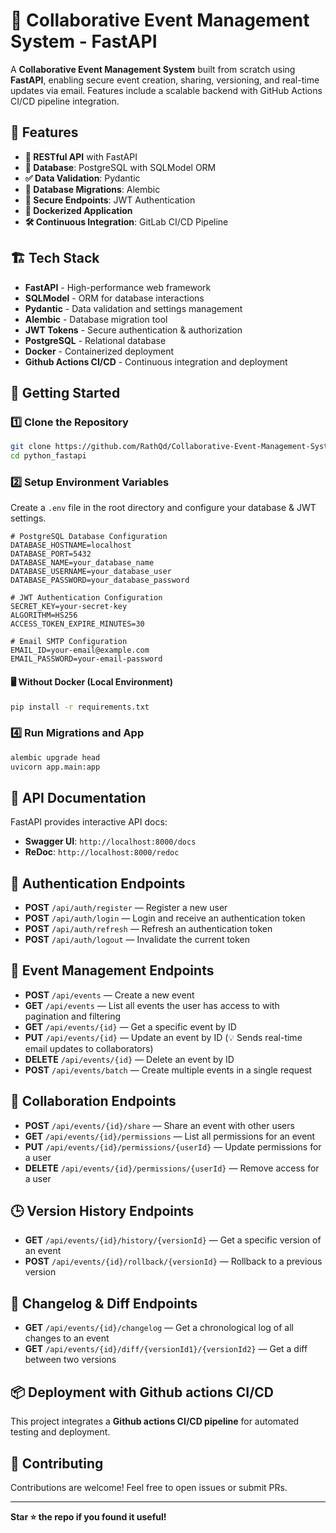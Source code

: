 # 📅 Collaborative Event Management System - FastAPI

A **Collaborative Event Management System** built from scratch using **FastAPI**, enabling secure event creation, sharing, versioning, and real-time updates via email. Features include a scalable backend with GitHub Actions CI/CD pipeline integration.


## 📌 Features
- **🔗 RESTful API** with FastAPI
- **💾 Database**: PostgreSQL with SQLModel ORM
- **✅ Data Validation**: Pydantic
- **🔄 Database Migrations**: Alembic
- **🔐 Secure Endpoints**: JWT Authentication
- **🐳 Dockerized Application**
- **🛠️ Continuous Integration**: GitLab CI/CD Pipeline

## 🏗️ Tech Stack
- **FastAPI** - High-performance web framework
- **SQLModel** - ORM for database interactions
- **Pydantic** - Data validation and settings management
- **Alembic** - Database migration tool
- **JWT Tokens** - Secure authentication & authorization
- **PostgreSQL** - Relational database
- **Docker** - Containerized deployment
- **Github Actions CI/CD** - Continuous integration and deployment

## 🚀 Getting Started
### 1️⃣ Clone the Repository
```bash
git clone https://github.com/RathQd/Collaborative-Event-Management-System.git
cd python_fastapi
```

### 2️⃣ Setup Environment Variables
Create a `.env` file in the root directory and configure your database & JWT settings.
```env
# PostgreSQL Database Configuration
DATABASE_HOSTNAME=localhost
DATABASE_PORT=5432
DATABASE_NAME=your_database_name
DATABASE_USERNAME=your_database_user
DATABASE_PASSWORD=your_database_password

# JWT Authentication Configuration
SECRET_KEY=your-secret-key
ALGORITHM=HS256
ACCESS_TOKEN_EXPIRE_MINUTES=30

# Email SMTP Configuration
EMAIL_ID=your-email@example.com
EMAIL_PASSWORD=your-email-password
```

#### 🖥️ Without Docker (Local Environment)
```bash
pip install -r requirements.txt
```

### 4️⃣ Run Migrations and App
```bash
alembic upgrade head
uvicorn app.main:app 
```

## 📡 API Documentation
FastAPI provides interactive API docs:
- **Swagger UI**: `http://localhost:8000/docs`
- **ReDoc**: `http://localhost:8000/redoc`

## 🔐 Authentication Endpoints

- **POST** `/api/auth/register` — Register a new user  
- **POST** `/api/auth/login` — Login and receive an authentication token  
- **POST** `/api/auth/refresh` — Refresh an authentication token  
- **POST** `/api/auth/logout` — Invalidate the current token  

## 📅 Event Management Endpoints

- **POST** `/api/events` — Create a new event  
- **GET** `/api/events` — List all events the user has access to with pagination and filtering  
- **GET** `/api/events/{id}` — Get a specific event by ID  
- **PUT** `/api/events/{id}` — Update an event by ID (💡 Sends real-time email updates to collaborators)  
- **DELETE** `/api/events/{id}` — Delete an event by ID  
- **POST** `/api/events/batch` — Create multiple events in a single request  

## 👥 Collaboration Endpoints

- **POST** `/api/events/{id}/share` — Share an event with other users  
- **GET** `/api/events/{id}/permissions` — List all permissions for an event  
- **PUT** `/api/events/{id}/permissions/{userId}` — Update permissions for a user  
- **DELETE** `/api/events/{id}/permissions/{userId}` — Remove access for a user  

## 🕒 Version History Endpoints

- **GET** `/api/events/{id}/history/{versionId}` — Get a specific version of an event  
- **POST** `/api/events/{id}/rollback/{versionId}` — Rollback to a previous version  

## 📜 Changelog & Diff Endpoints

- **GET** `/api/events/{id}/changelog` — Get a chronological log of all changes to an event  
- **GET** `/api/events/{id}/diff/{versionId1}/{versionId2}` — Get a diff between two versions  

## 📦 Deployment with Github actions CI/CD
This project integrates a **Github actions CI/CD pipeline** for automated testing and deployment.

## 🤝 Contributing
Contributions are welcome! Feel free to open issues or submit PRs.

---
**Star ⭐ the repo if you found it useful!**

